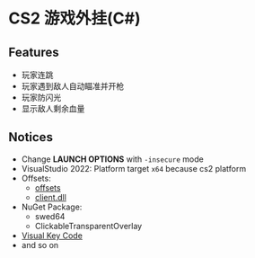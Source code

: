 # CS2 游戏外挂(C#)

## Features

- 玩家连跳
- 玩家遇到敌人自动瞄准并开枪
- 玩家防闪光
- 显示敌人剩余血量

## Notices

- Change **LAUNCH OPTIONS**  with `-insecure` mode
- VisualStudio 2022: Platform target `x64` because cs2 platform
- Offsets:
	- [offsets](https://github.com/a2x/cs2-dumper/blob/main/generated/offsets.cs)
	- [client.dll](https://github.com/a2x/cs2-dumper/blob/main/generated/client.dll.cs)
- NuGet Package:
	- swed64
	- ClickableTransparentOverlay
- [Visual Key Code](https://learn.microsoft.com/en-us/windows/win32/inputdev/virtual-key-codes)
- and so on
